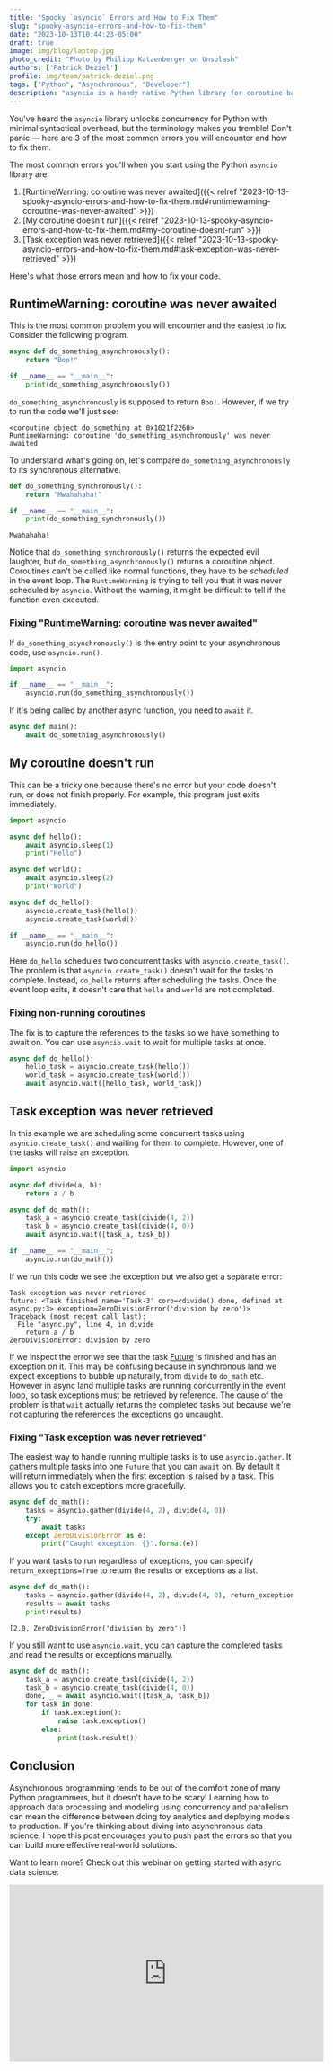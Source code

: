 ```yaml
---
title: "Spooky `asyncio` Errors and How to Fix Them"
slug: "spooky-asyncio-errors-and-how-to-fix-them"
date: "2023-10-13T10:44:23-05:00"
draft: true
image: img/blog/laptop.jpg
photo_credit: "Photo by Philipp Katzenberger on Unsplash"
authors: ['Patrick Deziel']
profile: img/team/patrick-deziel.png
tags: ["Python", "Asynchronous", "Developer"]
description: "asyncio is a handy native Python library for coroutine-based concurrency. Here are some common errors you will encounter and how to fix them."
---
```


You've heard the `asyncio` library unlocks concurrency for Python with minimal syntactical overhead, but the terminology makes you tremble! Don't panic &mdash; here are 3 of the most common errors you will encounter and how to fix them.

<!--more-->

The most common errors you'll when you start using the Python `asyncio` library are:

1. [RuntimeWarning: coroutine was never awaited]({{< relref "2023-10-13-spooky-asyncio-errors-and-how-to-fix-them.md#runtimewarning-coroutine-was-never-awaited" >}})
2. [My coroutine doesn't run]({{< relref "2023-10-13-spooky-asyncio-errors-and-how-to-fix-them.md#my-coroutine-doesnt-run" >}})
3. [Task exception was never retrieved]({{< relref "2023-10-13-spooky-asyncio-errors-and-how-to-fix-them.md#task-exception-was-never-retrieved" >}})

Here's what those errors mean and how to fix your code.

## RuntimeWarning: coroutine was never awaited

This is the most common problem you will encounter and the easiest to fix. Consider the following program.

```python
async def do_something_asynchronously():
    return "Boo!"

if __name__ == "__main__":
    print(do_something_asynchronously())
```

`do_something_asynchronously` is supposed to return `Boo!`. However, if we try to run the code we'll just see:

```
<coroutine object do_something at 0x1021f2260>
RuntimeWarning: coroutine 'do_something_asynchronously' was never awaited
```

To understand what's going on, let's compare `do_something_asynchronously` to its synchronous alternative.

```python
def do_something_synchronously():
    return "Mwahahaha!"

if __name__ == "__main__":
    print(do_something_synchronously())
```

```
Mwahahaha!
```

Notice that `do_something_synchronously()` returns the expected evil laughter, but `do_something_asynchronously()` returns a coroutine object. Coroutines can't be called like normal functions, they have to be _scheduled_ in the event loop. The `RuntimeWarning` is trying to tell you that it was never scheduled by `asyncio`. Without the warning, it might be difficult to tell if the function even executed.

### Fixing "RuntimeWarning: coroutine was never awaited"

If `do_something_asynchronously()` is the entry point to your asynchronous code, use `asyncio.run()`.

```python
import asyncio

if __name__ == "__main__":
    asyncio.run(do_something_asynchronously())
```

If it's being called by another async function, you need to `await` it.

```python
async def main():
    await do_something_asynchronously()
```

## My coroutine doesn't run

This can be a tricky one because there's no error but your code doesn't run, or does not finish properly. For example, this program just exits immediately.

```python
import asyncio

async def hello():
    await asyncio.sleep(1)
    print("Hello")

async def world():
    await asyncio.sleep(2)
    print("World")

async def do_hello():
    asyncio.create_task(hello())
    asyncio.create_task(world())

if __name__ == "__main__":
    asyncio.run(do_hello())
```

Here `do_hello` schedules two concurrent tasks with `asyncio.create_task()`. The problem is that `asyncio.create_task()` doesn't wait for the tasks to complete. Instead, `do_hello` returns after scheduling the tasks. Once the event loop exits, it doesn't care that `hello` and `world` are not completed.

### Fixing non-running coroutines

The fix is to capture the references to the tasks so we have something to await on. You can use `asyncio.wait` to wait for multiple tasks at once.

```python
async def do_hello():
    hello_task = asyncio.create_task(hello())
    world_task = asyncio.create_task(world())
    await asyncio.wait([hello_task, world_task])
```

## Task exception was never retrieved

In this example we are scheduling some concurrent tasks using `asyncio.create_task()` and waiting for them to complete. However, one of the tasks will raise an exception.

```python
import asyncio

async def divide(a, b):
    return a / b

async def do_math():
    task_a = asyncio.create_task(divide(4, 2))
    task_b = asyncio.create_task(divide(4, 0))
    await asyncio.wait([task_a, task_b])

if __name__ == "__main__":
    asyncio.run(do_math())
```

If we run this code we see the exception but we also get a separate error:

```
Task exception was never retrieved
future: <Task finished name='Task-3' coro=<divide() done, defined at async.py:3> exception=ZeroDivisionError('division by zero')>
Traceback (most recent call last):
  File "async.py", line 4, in divide
    return a / b
ZeroDivisionError: division by zero
```

If we inspect the error we see that the task [Future](https://docs.python.org/3/library/asyncio-future.html) is finished and has an exception on it. This may be confusing because in synchronous land we expect exceptions to bubble up naturally, from `divide` to `do_math` etc. However in async land multiple tasks are running concurrently in the event loop, so task exceptions must be retrieved by reference. The cause of the problem is that `wait` actually returns the completed tasks but because we're not capturing the references the exceptions go uncaught.

### Fixing "Task exception was never retrieved"

The easiest way to handle running multiple tasks is to use `asyncio.gather`. It gathers multiple tasks into one `Future` that you can `await` on. By default it will return immediately when the first exception is raised by a task. This allows you to catch exceptions more gracefully.

```python
async def do_math():
    tasks = asyncio.gather(divide(4, 2), divide(4, 0))
    try:
        await tasks
    except ZeroDivisionError as e:
        print("Caught exception: {}".format(e))
```

If you want tasks to run regardless of exceptions, you can specify `return_exceptions=True` to return the results or exceptions as a list.

```python
async def do_math():
    tasks = asyncio.gather(divide(4, 2), divide(4, 0), return_exceptions=True)
    results = await tasks
    print(results)
```

```
[2.0, ZeroDivisionError('division by zero')]
```

If you still want to use `asyncio.wait`, you can capture the completed tasks and read the results or exceptions manually.

```python
async def do_math():
    task_a = asyncio.create_task(divide(4, 2))
    task_b = asyncio.create_task(divide(4, 0))
    done, _ = await asyncio.wait([task_a, task_b])
    for task in done:
        if task.exception():
            raise task.exception()
        else:
            print(task.result())
```

## Conclusion

Asynchronous programming tends to be out of the comfort zone of many Python programmers, but it doesn't have to be scary! Learning how to approach data processing and modeling using concurrency and parallelism can mean the difference between doing toy analytics and deploying models to production. If you're thinking about diving into asynchronous data science, I hope this post encourages you to push past the errors so that you can build more effective real-world solutions.

Want to learn more? Check out this webinar on getting started with async data science:

<iframe width="560" height="315" src="https://www.youtube.com/embed/WEkAYExL10Q?si=EEWkUwY5FeHqxmlA" title="YouTube video player" frameborder="0" allow="accelerometer; autoplay; clipboard-write; encrypted-media; gyroscope; picture-in-picture; web-share" allowfullscreen></iframe>